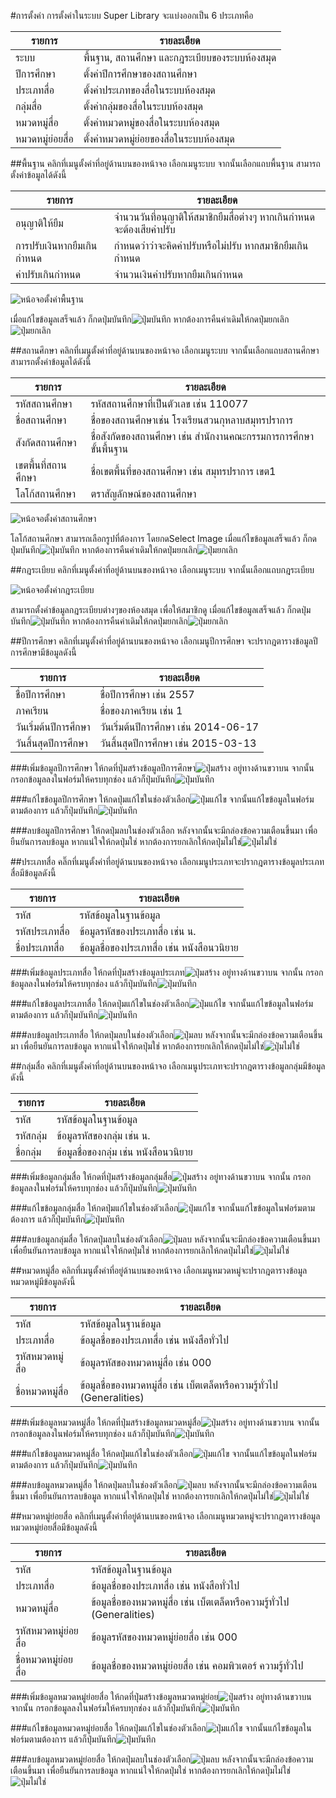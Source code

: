 #การตั้งค่า 
การตั้งค่าในระบบ Super Library จะแบ่งออกเป็น 6 ประเภทคือ

รายการ         | รายละเอียด
------------   | -------------
ระบบ | พื้นฐาน, สถานศึกษา และกฎระเบียบของระบบห้องสมุด
ปีการศึกษา | ตั้งค่าปีการศึกษาของสถานศึกษา
ประเภทสื่อ | ตั้งค่าประเภทของสื่อในระบบห้องสมุด
กลุ่มสื่อ | ตั้งค่ากลุ่มของสื่อในระบบห้องสมุด
หมวดหมู่สื่อ | ตั้งค่าหมวดหมู่ของสื่อในระบบห้องสมุด
หมวดหมู่ย่อยสื่อ | ตั้งค่าหมวดหมู่ย่อยของสื่อในระบบห้องสมุด

##พื้นฐาน
คลิกที่เมนูตั้งค่าที่อยู่ด้านบนของหน้าจอ เลือกเมนูระบบ จากนั้นเลือกแถบพื้นฐาน สามารถตั้งค่าข้อมูลได้ดังนี้

รายการ         | รายละเอียด
------------   | -------------
อนุญาติให้ยืม | จำนวนวันที่อนุญาติให้สมาชิกยืมสื่อต่างๆ หากเกินกำหนดจะต้องเสียค่าปรับ
การปรับเงินหากยืมเกินกำหนด | กำหนดว่าว่าจะคิดค่าปรับหรือไม่ปรับ หากสมาชิกยืมเกินกำหนด 
ค่าปรับเกินกำหนด | จำนวนเงินค่าปรับหากยืมเกินกำหนด

![หน้อจอตั้งค่าพื้นฐาน](images/screen/settings/SettingsGeneral.png)

เมื่อแก้ไขข้อมูลเสร็จแล้ว ก็กดปุ่มบันทึก![ปุ่มบันทึก](images/button/ButtonSave.png) หากต้องการคืนค่าเดิมให้กดปุ่มยกเลิก![ปุ่มยกเลิก](images/button/ButtonCancel.png)

##สถานศึกษา
คลิกที่เมนูตั้งค่าที่อยู่ด้านบนของหน้าจอ เลือกเมนูระบบ จากนั้นเลือกแถบสถานศึกษา สามารถตั้งค่าข้อมูลได้ดังนี้

รายการ         | รายละเอียด
------------   | -------------
รหัสสถานศึกษา    | รหัสสถานศึกษาที่เป็นตัวเลข เช่น 110077
ชื่อสถานศึกษา     | ชื่อของสถานศึกษาเช่น โรงเรียนสวนกุหลาบสมุทรปราการ
สังกัดสถานศึกษา   | ชื่อสังกัดของสถานศึกษา เช่น สำนักงานคณะกรรมการการศึกษาขั้นพื้นฐาน
เขตพื้นที่สถานศึกษา | ชื่อเขตพื้นที่ของสถานศึกษา เช่น สมุทรปราการ เขต1
โลโก้สถานศึกษา   | ตราสัญลักษณ์ของสถานศึกษา

![หน้อจอตั้งค่าสถานศึกษา](images/screen/settings/SettingsAcademic.png)

โลโก้สถานศึกษา สามารถเลือกรูปที่ต้องการ โดยกดSelect Image
เมื่อแก้ไขข้อมูลเสร็จแล้ว ก็กดปุ่มบันทึก![ปุ่มบันทึก](images/button/ButtonSave.png) หากต้องการคืนค่าเดิมให้กดปุ่มยกเลิก![ปุ่มยกเลิก](images/button/ButtonCancel.png)


##กฎระเบียบ
คลิกที่เมนูตั้งค่าที่อยู่ด้านบนของหน้าจอ เลือกเมนูระบบ จากนั้นเลือกแถบกฎระเบียบ 

![หน้อจอตั้งค่ากฎระเบียบ](images/screen/settings/SettingsRule.png)

สามารถตั้งค่าข้อมูลกฎระเบียบต่างๆของห้องสมุด เพื่อให้สมาชิกดู เมื่อแก้ไขข้อมูลเสร็จแล้ว ก็กดปุ่มบันทึก![ปุ่มบันทึก](images/button/ButtonSave.png) หากต้องการคืนค่าเดิมให้กดปุ่มยกเลิก![ปุ่มยกเลิก](images/button/ButtonCancel.png)

##ปีการศึกษา
คลิกที่เมนูตั้งค่าที่อยู่ด้านบนของหน้าจอ เลือกเมนูปีการศึกษา
จะปรากฎตารางข้อมูลปีการศึกษามีข้อมูลดังนี้ 

รายการ          | รายละเอียด
------------    | -------------
ชื่อปีการศึกษา      | ชื่อปีการศึกษา เช่น 2557
ภาคเรียน         | ชื่อของภาคเรียน เช่น 1
วันเริ่มต้นปีการศึกษา | วันเริ่มต้นปีการศึกษา เช่น 2014-06-17
วันสิ้นสุดปีการศึกษา  | วันสิ้นสุดปีการศึกษา เช่น 2015-03-13


###เพิ่มข้อมูลปีการศึกษา 
ให้กดที่ปุ่มสร้างข้อมูลปีการศึกษา![ปุ่มสร้าง](images/button/ButtonAcademicyearAdd.png) อยู่ทางด้านขวาบน
จากนั้น กรอกข้อมูลลงในฟอร์มให้ครบทุกช่อง แล้วก็ปุ่มบันทึก![ปุ่มบันทึก](images/button/ButtonSave.png)

###แก้ไขข้อมูลปีการศึกษา 
ให้กดปุ่มแก้ไขในช่องตัวเลือก![ปุ่มแก้ไข](images/button/ButtonEdit.png)
จากนั้นแก้ไขข้อมูลในฟอร์มตามต้องการ แล้วก็ปุ่มบันทึก![ปุ่มบันทึก](images/button/ButtonSave.png)

###ลบข้อมูลปีการศึกษา 
ให้กดปุ่มลบในช่องตัวเลือก หลังจากนั้นจะมีกล่องข้อความเตือนขึ้นมา เพื่อยืนยันการลบข้อมูล หากแน่ใจให้กดปุ่มใช่ หากต้องการยกเลิกให้กดปุ่มไม่ใช่![ปุ่มไม่ใช่](images/button/ButtonNo.png)


##ประเภทสื่อ
คลิ๊กที่เมนูตั้งค่าที่อยู่ด้านบนของหน้าจอ เลือกเมนูประเภทจะปรากฎตารางข้อมูลประเภทสื่อมีข้อมูลดังนี้ 

รายการ    | รายละเอียด
-----     | -------------
รหัส       | รหัสข้อมูลในฐานข้อมูล
รหัสประเภทสื่อ | ข้อมูลรหัสของประเภทสื่อ  เช่น น.
ชื่อประเภทสื่อ  | ข้อมูลชื่อของประเภทสื่อ เช่น หนังสือนวนิยาย

###เพิ่มข้อมูลประเภทสื่อ 
ให้กดที่ปุ่มสร้างข้อมูลประเภท![ปุ่มสร้าง](images/button/ButtonItemTypeAdd.png) อยู่ทางด้านขวาบน
จากนั้น กรอกข้อมูลลงในฟอร์มให้ครบทุกช่อง แล้วก็ปุ่มบันทึก![ปุ่มบันทึก](images/button/ButtonSave.png)

###แก้ไขข้อมูลประเภทสื่อ
ให้กดปุ่มแก้ไขในช่องตัวเลือก![ปุ่มแก้ไข](images/button/ButtonEdit.png)
จากนั้นแก้ไขข้อมูลในฟอร์มตามต้องการ แล้วก็ปุ่มบันทึก![ปุ่มบันทึก](images/button/ButtonSave.png)

###ลบข้อมูลประเภทสื่อ 
ให้กดปุ่มลบในช่องตัวเลือก![ปุ่มลบ](images/button/ButtonDeleteSetting.png) หลังจากนั้นจะมีกล่องข้อความเตือนขึ้นมา เพื่อยืนยันการลบข้อมูล หากแน่ใจให้กดปุ่มใช่ หากต้องการยกเลิกให้กดปุ่มไม่ใช่![ปุ่มไม่ใช่](images/button/ButtonNo.png)

##กลุ่มสื่อ
คลิกที่เมนูตั้งค่าที่อยู่ด้านบนของหน้าจอ เลือกเมนูประเภทจะปรากฎตารางข้อมูลกลุ่มมีข้อมูลดังนี้ 

รายการ | รายละเอียด
-----  | -------------
รหัส    | รหัสข้อมูลในฐานข้อมูล
รหัสกลุ่ม | ข้อมูลรหัสของกลุ่ม  เช่น น.
ชื่อกลุ่ม  | ข้อมูลชื่อของกลุ่ม เช่น หนังสือนวนิยาย

###เพิ่มข้อมูลกลุ่มสื่อ 
ให้กดที่ปุ่มสร้างข้อมูลกลุ่มสื่อ![ปุ่มสร้าง](images/button/ButtonItemGroupAdd.png) อยู่ทางด้านขวาบน
จากนั้น กรอกข้อมูลลงในฟอร์มให้ครบทุกช่อง แล้วก็ปุ่มบันทึก![ปุ่มบันทึก](images/button/ButtonSave.png)

###แก้ไขข้อมูลกลุ่มสื่อ
ให้กดปุ่มแก้ไขในช่องตัวเลือก![ปุ่มแก้ไข](images/button/ButtonEdit.png)
จากนั้นแก้ไขข้อมูลในฟอร์มตามต้องการ แล้วก็ปุ่มบันทึก![ปุ่มบันทึก](images/button/ButtonSave.png)

###ลบข้อมูลกลุ่มสื่อ 
ให้กดปุ่มลบในช่องตัวเลือก![ปุ่มลบ](images/button/ButtonDeleteSetting.png) หลังจากนั้นจะมีกล่องข้อความเตือนขึ้นมา เพื่อยืนยันการลบข้อมูล หากแน่ใจให้กดปุ่มใช่ หากต้องการยกเลิกให้กดปุ่มไม่ใช่![ปุ่มไม่ใช่](images/button/ButtonNo.png)


##หมวดหมู่สื่อ
คลิกที่เมนูตั้งค่าที่อยู่ด้านบนของหน้าจอ เลือกเมนูหมวดหมู่จะปรากฎตารางข้อมูลหมวดหมู่มีข้อมูลดังนี้ 

รายการ    | รายละเอียด
-----     | -------------
รหัส       | รหัสข้อมูลในฐานข้อมูล
ประเภทสื่อ    | ข้อมูลชื่อของประเภทสื่อ เช่น หนังสือทั่วไป
รหัสหมวดหมู่สื่อ | ข้อมูลรหัสของหมวดหมู่สื่อ  เช่น 000
ชื่อหมวดหมู่สื่อ  | ข้อมูลชื่อของหมวดหมู่สื่อ เช่น เบ็ตเตล็ดหรือความรู้ทั่วไป (Generalities)

###เพิ่มข้อมูลหมวดหมู่สื่อ
ให้กดที่ปุ่มสร้างข้อมูลหมวดหมู่สื่อ![ปุ่มสร้าง](images/button/ButtonItemCatagoryAdd.png) อยู่ทางด้านขวาบน
จากนั้น กรอกข้อมูลลงในฟอร์มให้ครบทุกช่อง แล้วก็ปุ่มบันทึก![ปุ่มบันทึก](images/button/ButtonSave.png)

###แก้ไขข้อมูลหมวดหมู่สื่อ
ให้กดปุ่มแก้ไขในช่องตัวเลือก![ปุ่มแก้ไข](images/button/ButtonEdit.png)
จากนั้นแก้ไขข้อมูลในฟอร์มตามต้องการ แล้วก็ปุ่มบันทึก![ปุ่มบันทึก](images/button/ButtonSave.png)

###ลบข้อมูลหมวดหมู่สื่อ
ให้กดปุ่มลบในช่องตัวเลือก![ปุ่มลบ](images/button/ButtonDeleteSetting.png) หลังจากนั้นจะมีกล่องข้อความเตือนขึ้นมา เพื่อยืนยันการลบข้อมูล หากแน่ใจให้กดปุ่มใช่ หากต้องการยกเลิกให้กดปุ่มไม่ใช่![ปุ่มไม่ใช่](images/button/ButtonNo.png)


##หมวดหมู่ย่อยสื่อ
คลิกที่เมนูตั้งค่าที่อยู่ด้านบนของหน้าจอ เลือกเมนูหมวดหมู่จะปรากฎตารางข้อมูลหมวดหมู่ย่อยสื่อมีข้อมูลดังนี้ 

รายการ       | รายละเอียด
-----        | -------------
รหัส          | รหัสข้อมูลในฐานข้อมูล
ประเภทสื่อ       | ข้อมูลชื่อของประเภทสื่อ เช่น หนังสือทั่วไป
หมวดหมู่สื่อ       | ข้อมูลชื่อของหมวดหมู่สื่อ เช่น เบ็ตเตล็ดหรือความรู้ทั่วไป (Generalities)
รหัสหมวดหมู่ย่อยสื่อ | ข้อมูลรหัสของหมวดหมู่ย่อยสื่อ  เช่น 000
ชื่อหมวดหมู่ย่อยสื่อ  | ข้อมูลชื่อของหมวดหมู่ย่อยสื่อ เช่น คอมพิวเตอร์ ความรู้ทั่วไป

###เพิ่มข้อมูลหมวดหมู่ย่อยสื่อ
ให้กดที่ปุ่มสร้างข้อมูลหมวดหมู่ย่อย![ปุ่มสร้าง](images/button/ButtonItemSubcatagoryAdd.png) อยู่ทางด้านขวาบน
จากนั้น กรอกข้อมูลลงในฟอร์มให้ครบทุกช่อง แล้วก็ปุ่มบันทึก![ปุ่มบันทึก](images/button/ButtonSave.png)

###แก้ไขข้อมูลหมวดหมู่ย่อยสื่อ
ให้กดปุ่มแก้ไขในช่องตัวเลือก![ปุ่มแก้ไข](images/button/ButtonEdit.png)
จากนั้นแก้ไขข้อมูลในฟอร์มตามต้องการ แล้วก็ปุ่มบันทึก![ปุ่มบันทึก](images/button/ButtonSave.png)

###ลบข้อมูลหมวดหมู่ย่อยสื่อ
ให้กดปุ่มลบในช่องตัวเลือก![ปุ่มลบ](images/button/ButtonDeleteSetting.png) หลังจากนั้นจะมีกล่องข้อความเตือนขึ้นมา เพื่อยืนยันการลบข้อมูล หากแน่ใจให้กดปุ่มใช่ หากต้องการยกเลิกให้กดปุ่มไม่ใช่![ปุ่มไม่ใช่](images/button/ButtonNo.png)